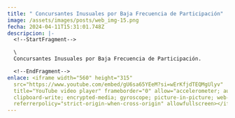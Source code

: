 ```yaml
---
title: " Concursantes Inusuales por Baja Frecuencia de Participación"
image: /assets/images/posts/web_img-15.png
fecha: 2024-04-11T15:31:01.748Z
descripcion: |-
  <!--StartFragment-->

  \
  Concursantes Inusuales por Baja Frecuencia de Participación.

  <!--EndFragment-->
enlace: <iframe width="560" height="315"
  src="https://www.youtube.com/embed/gU6sa65YEeM?si=wErKfjdTEQMgUlyv"
  title="YouTube video player" frameborder="0" allow="accelerometer; autoplay;
  clipboard-write; encrypted-media; gyroscope; picture-in-picture; web-share"
  referrerpolicy="strict-origin-when-cross-origin" allowfullscreen></iframe>
---
```

